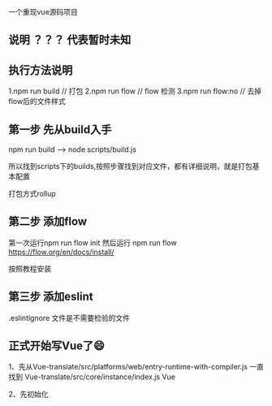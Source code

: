 一个重现vue源码项目
## 说明 ？？？ 代表暂时未知

## 执行方法说明
1.npm run build //  打包
2.npm run flow    // flow 检测
3.npm run flow:no // 去掉flow后的文件样式
## 第一步 先从build入手
npm run  build  --> node scripts/build.js
<p>所以找到scripts下的builds,按照步骤找到对应文件，都有详细说明，就是打包基本配置</p>

打包方式rollup
## 第二步 添加flow
第一次运行npm run flow init
然后运行  npm run flow
https://flow.org/en/docs/install/
<p>按照教程安装</p>

## 第三步 添加eslint
.eslintignore 文件是不需要检验的文件

## 正式开始写Vue了😄

<p>1、先从Vue-translate/src/platforms/web/entry-runtime-with-compiler.js 一直找到 Vue-translate/src/core/instance/index.js Vue</p>
<p>2、先初始化</p>